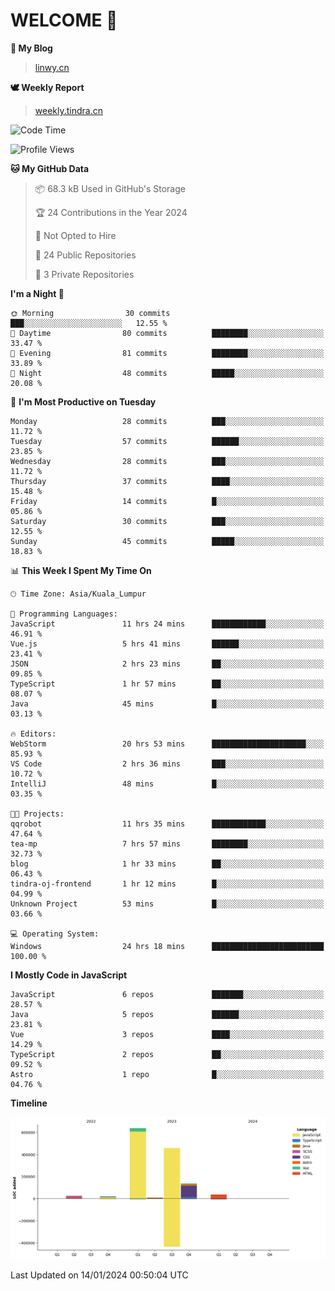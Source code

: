# WELCOME 👋

**🐶 My Blog**
> [linwy.cn](linwy.cn)

**🕊️ Weekly Report**
> [weekly.tindra.cn](weekly.tindra.cn)
<!--START_SECTION:waka-->
![Code Time](http://img.shields.io/badge/Code%20Time-790%20hrs%2055%20mins-blue)

![Profile Views](http://img.shields.io/badge/Profile%20Views-0-blue)

**🐱 My GitHub Data** 

> 📦 68.3 kB Used in GitHub's Storage 
 > 
> 🏆 24 Contributions in the Year 2024
 > 
> 🚫 Not Opted to Hire
 > 
> 📜 24 Public Repositories 
 > 
> 🔑 3 Private Repositories 
 > 
**I'm a Night 🦉** 

```text
🌞 Morning                30 commits          ███░░░░░░░░░░░░░░░░░░░░░░   12.55 % 
🌆 Daytime                80 commits          ████████░░░░░░░░░░░░░░░░░   33.47 % 
🌃 Evening                81 commits          ████████░░░░░░░░░░░░░░░░░   33.89 % 
🌙 Night                  48 commits          █████░░░░░░░░░░░░░░░░░░░░   20.08 % 
```
📅 **I'm Most Productive on Tuesday** 

```text
Monday                   28 commits          ███░░░░░░░░░░░░░░░░░░░░░░   11.72 % 
Tuesday                  57 commits          ██████░░░░░░░░░░░░░░░░░░░   23.85 % 
Wednesday                28 commits          ███░░░░░░░░░░░░░░░░░░░░░░   11.72 % 
Thursday                 37 commits          ████░░░░░░░░░░░░░░░░░░░░░   15.48 % 
Friday                   14 commits          █░░░░░░░░░░░░░░░░░░░░░░░░   05.86 % 
Saturday                 30 commits          ███░░░░░░░░░░░░░░░░░░░░░░   12.55 % 
Sunday                   45 commits          █████░░░░░░░░░░░░░░░░░░░░   18.83 % 
```


📊 **This Week I Spent My Time On** 

```text
🕑︎ Time Zone: Asia/Kuala_Lumpur

💬 Programming Languages: 
JavaScript               11 hrs 24 mins      ████████████░░░░░░░░░░░░░   46.91 % 
Vue.js                   5 hrs 41 mins       ██████░░░░░░░░░░░░░░░░░░░   23.41 % 
JSON                     2 hrs 23 mins       ██░░░░░░░░░░░░░░░░░░░░░░░   09.85 % 
TypeScript               1 hr 57 mins        ██░░░░░░░░░░░░░░░░░░░░░░░   08.07 % 
Java                     45 mins             █░░░░░░░░░░░░░░░░░░░░░░░░   03.13 % 

🔥 Editors: 
WebStorm                 20 hrs 53 mins      █████████████████████░░░░   85.93 % 
VS Code                  2 hrs 36 mins       ███░░░░░░░░░░░░░░░░░░░░░░   10.72 % 
IntelliJ                 48 mins             █░░░░░░░░░░░░░░░░░░░░░░░░   03.35 % 

🐱‍💻 Projects: 
qqrobot                  11 hrs 35 mins      ████████████░░░░░░░░░░░░░   47.64 % 
tea-mp                   7 hrs 57 mins       ████████░░░░░░░░░░░░░░░░░   32.73 % 
blog                     1 hr 33 mins        ██░░░░░░░░░░░░░░░░░░░░░░░   06.43 % 
tindra-oj-frontend       1 hr 12 mins        █░░░░░░░░░░░░░░░░░░░░░░░░   04.99 % 
Unknown Project          53 mins             █░░░░░░░░░░░░░░░░░░░░░░░░   03.66 % 

💻 Operating System: 
Windows                  24 hrs 18 mins      █████████████████████████   100.00 % 
```

**I Mostly Code in JavaScript** 

```text
JavaScript               6 repos             ███████░░░░░░░░░░░░░░░░░░   28.57 % 
Java                     5 repos             ██████░░░░░░░░░░░░░░░░░░░   23.81 % 
Vue                      3 repos             ████░░░░░░░░░░░░░░░░░░░░░   14.29 % 
TypeScript               2 repos             ██░░░░░░░░░░░░░░░░░░░░░░░   09.52 % 
Astro                    1 repo              █░░░░░░░░░░░░░░░░░░░░░░░░   04.76 % 
```



**Timeline**

![Lines of Code chart](https://raw.githubusercontent.com/rieraa/rieraa/main/assets/bar_graph.png)


 Last Updated on 14/01/2024 00:50:04 UTC
<!--END_SECTION:waka-->

